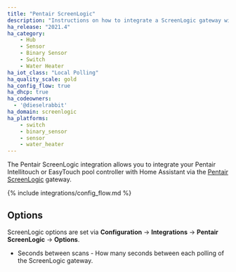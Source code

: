 ```yaml
---
title: "Pentair ScreenLogic"
description: "Instructions on how to integrate a ScreenLogic gateway within Home Assistant."
ha_release: "2021.4"
ha_category:
    - Hub
    - Sensor
    - Binary Sensor
    - Switch
    - Water Heater
ha_iot_class: "Local Polling"
ha_quality_scale: gold
ha_config_flow: true
ha_dhcp: true
ha_codeowners:
  - '@dieselrabbit'
ha_domain: screenlogic
ha_platforms:
    - switch
    - binary_sensor
    - sensor
    - water_heater
---
```


The Pentair ScreenLogic integration allows you to integrate your Pentair Intellitouch or EasyTouch pool controller with Home Assistant via the [Pentair ScreenLogic](https://www.pentair.com/en-us/products/residential/pool-spa-equipment/pool-automation/screenlogic2_interfaceforintellitouchandeasytouchautomationsystems.html) gateway.

{% include integrations/config_flow.md %}

## Options

ScreenLogic options are set via **Configuration** -> **Integrations** -> **Pentair ScreenLogic** -> **Options**.

* Seconds between scans - How many seconds between each polling of the ScreenLogic gateway.
